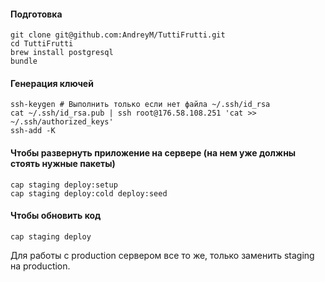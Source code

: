 #### Подготовка
```
git clone git@github.com:AndreyM/TuttiFrutti.git
cd TuttiFrutti
brew install postgresql
bundle
```

#### Генерация ключей
```
ssh-keygen # Выполнить только если нет файла ~/.ssh/id_rsa
cat ~/.ssh/id_rsa.pub | ssh root@176.58.108.251 'cat >> ~/.ssh/authorized_keys'
ssh-add -K
```

#### Чтобы развернуть приложение на сервере (на нем уже должны стоять нужные пакеты)
```
cap staging deploy:setup
cap staging deploy:cold deploy:seed
```

#### Чтобы обновить код
```
cap staging deploy
```

Для работы с production сервером все то же, только заменить staging на production.
